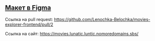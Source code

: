 ## [Макет в Figma](https://drive.google.com/file/d/1MX5D9jEXz9ubo814_3t1k2EQViVM_pS4/view?usp=sharing)

Ссылка на pull request: https://github.com/Lenochka-Belochka/movies-explorer-frontend/pull/2

Ссылка на сайт: https://movies.lunatic.luntic.nomoredomains.sbs/


